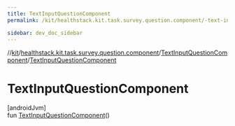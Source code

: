 ```yaml
---
title: TextInputQuestionComponent
permalink: /kit/healthstack.kit.task.survey.question.component/-text-input-question-component/-text-input-question-component.html

sidebar: dev_doc_sidebar
---
```

//[kit](../../../kit.html)/[healthstack.kit.task.survey.question.component](../index.html)/[TextInputQuestionComponent](index.html)/[TextInputQuestionComponent](-text-input-question-component.html)



# TextInputQuestionComponent



[androidJvm]\
fun [TextInputQuestionComponent](-text-input-question-component.html)()





